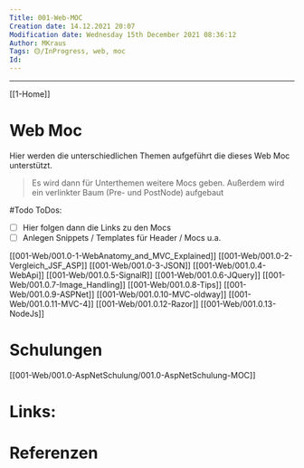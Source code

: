 ```yaml
---
Title: 001-Web-MOC
Creation date: 14.12.2021 20:07
Modification date: Wednesday 15th December 2021 08:36:12
Author: MKraus
Tags: 🟡/InProgress, web, moc
Id: 
---
```

---

[[1-Home]]

# Web Moc
Hier werden die unterschiedlichen Themen aufgeführt die dieses Web Moc unterstützt.

>Es wird dann für Unterthemen weitere Mocs geben.
Außerdem wird ein verlinkter Baum (Pre- und PostNode) aufgebaut

#Todo
ToDos:
- [ ] Hier folgen dann die Links zu den Mocs 
- [ ] Anlegen Snippets / Templates für Header / Mocs u.a.

[[001-Web/001.0-1-WebAnatomy_and_MVC_Explained]]
[[001-Web/001.0-2-Vergleich_JSF_ASP]]
[[001-Web/001.0-3-JSON]]
[[001-Web/001.0.4-WebApi]]
[[001-Web/001.0.5-SignalR]]
[[001-Web/001.0.6-JQuery]]
[[001-Web/001.0.7-Image_Handling]]
[[001-Web/001.0.8-Tips]]
[[001-Web/001.0.9-ASPNet]]
[[001-Web/001.0.10-MVC-oldway]]
[[001-Web/001.0.11-MVC-4]]
[[001-Web/001.0.12-Razor]]
[[001-Web/001.0.13-NodeJs]]

# Schulungen
[[001-Web/001.0-AspNetSchulung/001.0-AspNetSchulung-MOC]]


# Links: 



# Referenzen
	